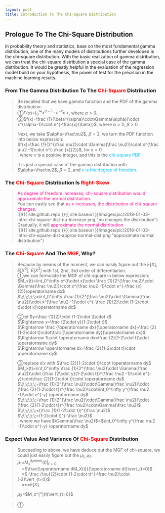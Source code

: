 ```yaml
---
layout: post
title: Introduction To The Chi-Square Distribution
---
```


## Prologue To The Chi-Square Distribution
<p class="message">
In probability theory and statistics, base on the most fundamental gamma distribution, one of the many models of distributions further developed is the chi-square distribution.  
With the basic realization of gamma distribution, we can treat the chi-square distribution a special case of the gamma distribution.  
It would be greatly helpful in the evaluation of the regression model build on your hypothesis, the power of test for the precision in the machine learning results.   
</p>

### From The Gamma Distribution To The <font color="Red">Chi-Square</font> Distribution
>Be recalled that we have gamma function and the PDF of the gamma distribution:  
>&#10112;$\Gamma(\alpha)$=$\int_0^\infty x^{\alpha-1}\cdot e^{-x}\operatorname dx$, where $\alpha>0$.  
>&#10113;$f(x)=\frac {1}{\beta^{\alpha}\cdot\Gamma(\alpha)}\cdot x^{\alpha-1}\cdot e^{-\frac{x}{\beta}}$, where $\alpha>0$, $\beta>0$  
>
>Next, we take $\alpha=\frac\nu2$, $\beta=2$, we turn the PDF function into below expression:  
>$f(x)=\frac {1}{2^{\frac \nu2}\cdot \Gamma(\frac \nu2)}\cdot x^{\frac \nu2 -1}\cdot e^{-\frac {x}{2}}$, for $x>0$  
>, where $\nu$ is a positive integer, and this is the <font color="DeepSkyBlue">chi-square PDF.</font>  
>
>It is just a special case of the gamma distribution with $\alpha=\frac\nu2$, $\beta=2$, and <font color="DeepSkyBlue">$\nu$ is the degree of freedom.</font>  

### The <font color="Red">Chi-Square</font> Distribution Is <font color="Red">Right-Skew</font>
><font color="DeepPink">As degree of freedom increases, chi-square distribution would approximate the normal distribution</font>.  
>You can easily see that <font color="DeepPink">as $\nu$ increases, the distribution of chi-square changes.</font>  
![]({{ site.github.repo }}{{ site.baseurl }}/images/pic/2018-01-03-intro-chi-square-dist-nu-increase.png "nu changes the distribution")
>Gradually, it will <font color="DeepPink">approximate the normal distribution.</font>  
![]({{ site.github.repo }}{{ site.baseurl }}/images/pic/2018-01-03-intro-chi-square-dist-approx-normal-dist.png "approximate normal distribution")

### The <font color="Red">Chi-Square</font> And The <font color="Red">MGF</font>, Why?
>Because by means of the moment, we can easily figure out the $E\lbrack X\rbrack$, $E\lbrack X^2\rbrack$, $E\lbrack X^3\rbrack$ with 1st, 2nd, 3rd order of differentiation.  
>&#10112;we can formulate the MGF of chi-square in below expression:  
>$M_x(t)=\int_0^\infty e^{t\cdot x}\cdot \frac {1}{2^{\frac \nu2}\cdot \Gamma(\frac \nu2)}\cdot x^{\frac \nu2 -1}\cdot e^{-\frac {x}{2}}\operatorname dx$  
>$\;\;\;\;\;\;=\int_0^\infty \frac {1}{2^{\frac \nu2}\cdot \Gamma(\frac \nu2)}\cdot x^{\frac \nu2 -1}\cdot e^{-\frac {1}{2}\cdot (1-2\cdot t)\cdot x}\operatorname dx$  
>
>&#10113;let $y=\frac {1}{2}\cdot (1-2\cdot t)\cdot x$  
>$\Rightarrow x=\frac {2\cdot y}{1-2\cdot t}$  
>$\Rightarrow \frac {\operatorname dx}{\operatorname dx}=\frac {2}{1-2\cdot t}\cdot\frac {\operatorname dy}{\operatorname dx}$  
>$\Rightarrow 1\cdot \operatorname dx=\frac {2}{1-2\cdot t}\cdot \operatorname dy$  
>$\Rightarrow \operatorname dx=\frac {2}{1-2\cdot t}\cdot \operatorname dy$  
>
>&#10114;replace $\operatorname dx$ with $\frac {2}{1-2\cdot t}\cdot \operatorname dy$  
>$M_x(t)=\int_0^\infty \frac {1}{2^{\frac \nu2}\cdot \Gamma(\frac \nu2)}\cdot (\frac {2\cdot y}{1-2\cdot t})^{\frac \nu2 -1}\cdot e^{-y}\cdot\frac {2}{1-2\cdot t}\cdot \operatorname dy$  
>$\;\;\;\;\;\;=\frac {1}{2^{\frac \nu2}\cdot\Gamma(\frac \nu2)}\cdot (\frac {2}{1-2\cdot t})^{\frac \nu2}\cdot\int_0^\infty y^{\frac \nu2 -1}\cdot e^{-y} \operatorname dy$  
>$\;\;\;\;\;\;=\frac {1}{2^{\frac \nu2}\cdot\Gamma(\frac \nu2)}\cdot (\frac {2}{1-2\cdot t})^{\frac \nu2}\cdot\Gamma(\frac \nu2)$  
>$\;\;\;\;\;\;=(\frac {1}{1-2\cdot t})^{\frac \nu2}$  
>$\;\;\;\;\;\;=(1-2\cdot t)^{-\frac \nu2}$  
>, where we have $\Gamma(\frac \nu2)$=$\int_0^\infty y^{\frac \nu2 -1}\cdot e^{-y} \operatorname dy$  

### Expect Value And Variance Of <font color="Red">Chi-Square</font> Distribution
>Succeeding to above, we have deduce out the MGF of chi-square, we could just easily figure out the $\mu_1$, $\mu_2$:  
>$\mu_1$=$M_x^{\&prime}(t)\vert_{t=0}$  
>$\;\;\;\;$=$\frac{\operatorname dM_X(t)}{\operatorname dt}\vert_{t=0}$  
>$\;\;\;\;$=$-\frac {\nu}{2}\cdot (1-2\cdot t)^{-\frac \nu2}\cdot (-2)\vert_{t=0}$  
>$\;\;\;\;$=$\nu$=$E\lbrack X\rbrack$  
>
>$\mu_2$=$M_x^{"}(t)\vert_{t=0}$  

>&#10112;

<!-- Γ -->
<!-- \frac{\Gamma(k + n)}{\Gamma(n)} \frac{1}{r^k}  -->
<!-- \mbox{\large$\vert$}\nolimits_0^\infty -->
<!-- \vert_0^\infty -->

<!-- Notes -->
<!-- <font color="OrangeRed">items, verb, to make it the focus</font> -->
<!-- <font color="Red">KKT</font> -->
<!-- <font color="Red">SMO heuristics</font> -->
<!-- <font color="DeepSkyBlue">suggested item, soft item</font> -->
<!-- <font color="RoyalBlue">old alpha</font> -->
<!-- <font color="Green">new alpha</font> -->

<!-- <font color="DeepPink">positive conclusion, finding</font> -->
<!-- <font color="DimGray">negative conclusion, finding</font> -->

<!-- <font color="#00ADAD">policy</font> -->
<!-- <font color="#6100A8">full observable</font> -->
<!-- <font color="#FFAC12">partial observable</font> -->
<!-- <font color="#EB00EB">stochastic</font> -->
<!-- <font color="#8400E6">state transition</font> -->
<!-- <font color="#D600D6">discount factor gamma $\gamma$</font> -->
<!-- <font color="#D600D6">$V(S)$</font> -->
<!-- <font color="#9300FF">immediate reward R(S)</font> -->

<!-- https://www.medcalc.org/manual/gamma_distribution_functions.php -->
